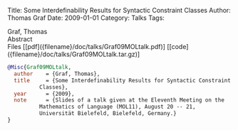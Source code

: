 Title: Some Interdefinability Results for Syntactic Constraint Classes
Author: Thomas Graf
Date: 2009-01-01
Category: Talks
Tags: 

<div markdown class="authors">
Graf, Thomas
</div>

<div markdown class="abstract">
<span id="abstract-title">Abstract</span>

</div>

<div markdown class="files">
<span id="files-title">Files</span>
[[pdf]({filename}/doc/talks/Graf09MOLtalk.pdf)]
[[code]({filename}/doc/talks/Graf09MOLtalk.tar.gz)]
</div>

~~~bibtex
@Misc{Graf09MOLtalk,
  author	= {Graf, Thomas},
  title		= {Some Interdefinability Results for Syntactic Constraint
		  Classes},
  year		= {2009},
  note		= {Slides of a talk given at the Eleventh Meeting on the
		  Mathematics of Language (MOL11), August 20 -- 21,
		  Universität Bielefeld, Bielefeld, Germany.}
}
~~~

